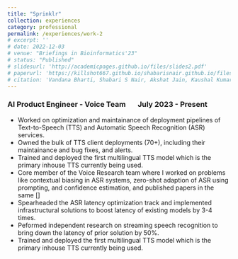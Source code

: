 ```yaml
---
title: "Sprinklr"
collection: experiences
category: professional
permalink: /experiences/work-2
# excerpt: ''
# date: 2022-12-03
# venue: "Briefings in Bioinformatics'23"
# status: "Published"
# slidesurl: 'http://academicpages.github.io/files/slides2.pdf'
# paperurl: 'https://killshot667.github.io/shabarisnair.github.io/files/concept.pdf'
# citation: 'Vandana Bharti, Shabari S Nair, Akshat Jain, Kaushal Kumar Shukla, Bhaskar Biswas'
---
```


### AI Product Engineer - Voice Team &nbsp; &nbsp; &nbsp; July 2023 - Present

- Worked on optimization and maintainance of deployment pipelines of Text-to-Speech (TTS) and
Automatic Speech Recognition (ASR) services.
- Owned the bulk of TTS client deployments (70+), including their maintainance and bug fixes, and alerts.
- Trained and deployed the first multilingual TTS model which is the primary inhouse TTS currently being used.
- Core member of the Voice Research team where I worked on problems like contextual biasing in ASR systems, zero-shot adaption
of ASR using prompting, and confidence estimation, and published papers in the same []
- Spearheaded the ASR latency optimization track and implemented infrastructural solutions to boost latency of existing models by 3-4 times.
- Peformed independent research on streaming speech recognition to bring down the latency of prior solution by 50%.
- Trained and deployed the first multilingual TTS model which is the primary inhouse TTS currently being used.